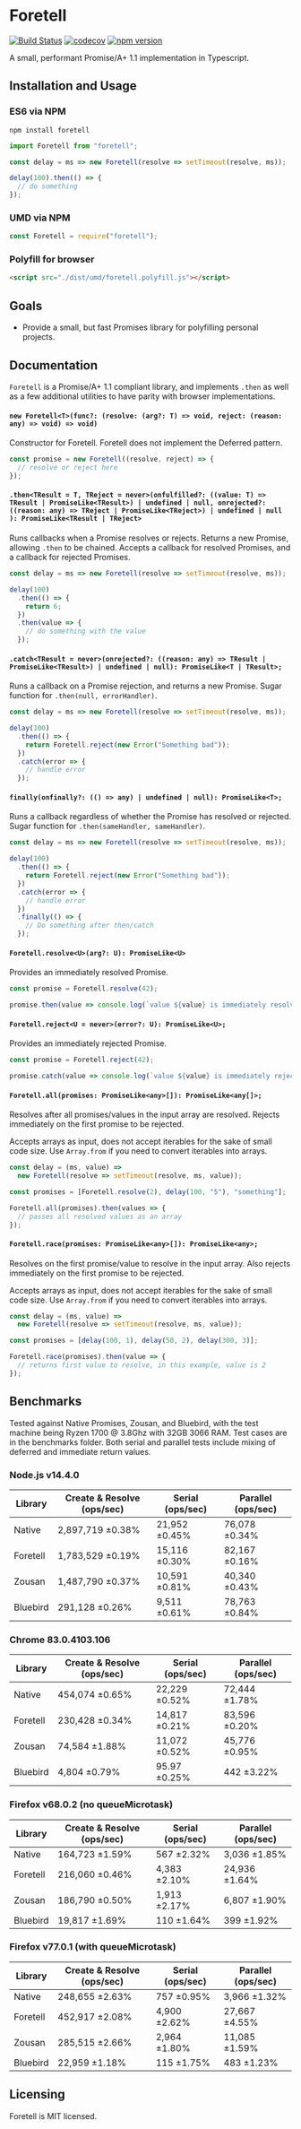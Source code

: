 # Foretell

[![Build Status](https://travis-ci.com/Bluefinger/foretell.svg?branch=master)](https://travis-ci.com/Bluefinger/foretell) [![codecov](https://codecov.io/gh/Bluefinger/foretell/branch/master/graph/badge.svg)](https://codecov.io/gh/Bluefinger/foretell) [![npm version](https://badge.fury.io/js/foretell.svg)](https://badge.fury.io/js/foretell)

A small, performant Promise/A+ 1.1 implementation in Typescript.

## Installation and Usage

### ES6 via NPM

```
npm install foretell
```

```js
import Foretell from "foretell";

const delay = ms => new Foretell(resolve => setTimeout(resolve, ms));

delay(100).then(() => {
  // do something
});
```

### UMD via NPM

```js
const Foretell = require("foretell");
```

### Polyfill for browser

```html
<script src="./dist/umd/foretell.polyfill.js"></script>
```

## Goals

- Provide a small, but fast Promises library for polyfilling personal projects.

## Documentation

`Foretell` is a Promise/A+ 1.1 compliant library, and implements `.then` as well as a few additional utilities to have parity with browser implementations.

#### `new Foretell<T>(func?: (resolve: (arg?: T) => void, reject: (reason: any) => void) => void)`

Constructor for Foretell. Foretell does not implement the Deferred pattern.

```js
const promise = new Foretell((resolve, reject) => {
  // resolve or reject here
});
```

#### `.then<TResult = T, TReject = never>(onfulfilled?: ((value: T) => TResult | PromiseLike<TResult>) | undefined | null, onrejected?: ((reason: any) => TReject | PromiseLike<TReject>) | undefined | null ): PromiseLike<TResult | TReject>`

Runs callbacks when a Promise resolves or rejects. Returns a new Promise, allowing `.then` to be chained. Accepts a callback for resolved Promises, and a callback for rejected Promises.

```js
const delay = ms => new Foretell(resolve => setTimeout(resolve, ms));

delay(100)
  .then(() => {
    return 6;
  })
  .then(value => {
    // do something with the value
  });
```

#### `.catch<TResult = never>(onrejected?: ((reason: any) => TResult | PromiseLike<TResult>) | undefined | null): PromiseLike<T | TResult>;`

Runs a callback on a Promise rejection, and returns a new Promise. Sugar function for `.then(null, errorHandler)`.

```js
const delay = ms => new Foretell(resolve => setTimeout(resolve, ms));

delay(100)
  .then(() => {
    return Foretell.reject(new Error("Something bad"));
  })
  .catch(error => {
    // handle error
  });
```

#### `finally(onfinally?: (() => any) | undefined | null): PromiseLike<T>;`

Runs a callback regardless of whether the Promise has resolved or rejected. Sugar function for `.then(sameHandler, sameHandler)`.

```js
const delay = ms => new Foretell(resolve => setTimeout(resolve, ms));

delay(100)
  .then(() => {
    return Foretell.reject(new Error("Something bad"));
  })
  .catch(error => {
    // handle error
  })
  .finally(() => {
    // Do something after then/catch
  });
```

#### `Foretell.resolve<U>(arg?: U): PromiseLike<U>`

Provides an immediately resolved Promise.

```js
const promise = Foretell.resolve(42);

promise.then(value => console.log(`value ${value} is immediately resolved`));
```

#### `Foretell.reject<U = never>(error?: U): PromiseLike<U>;`

Provides an immediately rejected Promise.

```js
const promise = Foretell.reject(42);

promise.catch(value => console.log(`value ${value} is immediately rejected`));
```

#### `Foretell.all(promises: PromiseLike<any>[]): PromiseLike<any[]>;`

Resolves after all promises/values in the input array are resolved. Rejects immediately on the first promise to be rejected.

Accepts arrays as input, does not accept iterables for the sake of small code size. Use `Array.from` if you need to convert iterables into arrays.

```js
const delay = (ms, value) =>
  new Foretell(resolve => setTimeout(resolve, ms, value));

const promises = [Foretell.resolve(2), delay(100, "5"), "something"];

Foretell.all(promises).then(values => {
  // passes all resolved values as an array
});
```

#### `Foretell.race(promises: PromiseLike<any>[]): PromiseLike<any>;`

Resolves on the first promise/value to resolve in the input array. Also rejects immediately on the first promise to be rejected.

Accepts arrays as input, does not accept iterables for the sake of small code size. Use `Array.from` if you need to convert iterables into arrays.

```js
const delay = (ms, value) =>
  new Foretell(resolve => setTimeout(resolve, ms, value));

const promises = [delay(100, 1), delay(50, 2), delay(300, 3)];

Foretell.race(promises).then(value => {
  // returns first value to resolve, in this example, value is 2
});
```

## Benchmarks

Tested against Native Promises, Zousan, and Bluebird, with the test machine being Ryzen 1700 @ 3.8Ghz with 32GB 3066 RAM. Test cases are in the benchmarks folder. Both serial and parallel tests include mixing of deferred and immediate return values.

### Node.js v14.4.0

| Library  | Create & Resolve (ops/sec) | Serial (ops/sec) | Parallel (ops/sec) |
| -------- | -------------------------- | ---------------- | ------------------ |
| Native   | 2,897,719 ±0.38%           | 21,952 ±0.45%    | 76,078 ±0.34%      |
| Foretell | 1,783,529 ±0.19%           | 15,116 ±0.30%    | 82,167 ±0.16%      |
| Zousan   | 1,487,790 ±0.37%           | 10,591 ±0.81%    | 40,340 ±0.43%      |
| Bluebird | 291,128 ±0.26%             | 9,511 ±0.61%     | 78,763 ±0.84%      |

### Chrome 83.0.4103.106

| Library  | Create & Resolve (ops/sec) | Serial (ops/sec) | Parallel (ops/sec) |
| -------- | -------------------------- | ---------------- | ------------------ |
| Native   | 454,074 ±0.65%             | 22,229 ±0.52%    | 72,444 ±1.78%      |
| Foretell | 230,428 ±0.34%             | 14,817 ±0.21%    | 83,596 ±0.20%      |
| Zousan   | 74,584 ±1.88%              | 11,072 ±0.52%    | 45,776 ±0.95%      |
| Bluebird | 4,804 ±0.79%               | 95.97 ±0.25%     | 442 ±3.22%         |

### Firefox v68.0.2 (no queueMicrotask)

| Library  | Create & Resolve (ops/sec) | Serial (ops/sec) | Parallel (ops/sec) |
| -------- | -------------------------- | ---------------- | ------------------ |
| Native   | 164,723 ±1.59%             | 567 ±2.32%       | 3,036 ±1.85%       |
| Foretell | 216,060 ±0.46%             | 4,383 ±2.10%     | 24,936 ±1.64%      |
| Zousan   | 186,790 ±0.50%             | 1,913 ±2.17%     | 6,807 ±1.90%       |
| Bluebird | 19,817 ±1.69%              | 110 ±1.64%       | 399 ±1.92%         |

### Firefox v77.0.1 (with queueMicrotask)

| Library  | Create & Resolve (ops/sec) | Serial (ops/sec) | Parallel (ops/sec) |
| -------- | -------------------------- | ---------------- | ------------------ |
| Native   | 248,655 ±2.63%             | 757 ±0.95%       | 3,966 ±1.32%       |
| Foretell | 452,917 ±2.08%             | 4,900 ±2.62%     | 27,667 ±4.55%      |
| Zousan   | 285,515 ±2.66%             | 2,964 ±1.80%     | 11,085 ±1.59%      |
| Bluebird | 22,959 ±1.18%              | 115 ±1.75%       | 483 ±1.23%         |

## Licensing

Foretell is MIT licensed.
